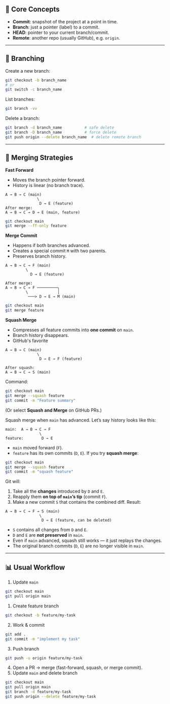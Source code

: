## 🔑 Core Concepts

- **Commit**: snapshot of the project at a point in time.
- **Branch**: just a pointer (label) to a commit.
- **HEAD**: pointer to your current branch/commit.
- **Remote**: another repo (usually GitHub), e.g. `origin`.

---
## 🌱 Branching

Create a new branch:
```bash
git checkout -b branch_name
# or
git switch -c branch_name
```

List branches:
```bash
git branch -vv
```

Delete a branch:
```bash
git branch -d branch_name          # safe delete
git branch -D branch_name          # force delete
git push origin --delete branch_name  # delete remote branch
```

---

## 🔄 Merging Strategies

**Fast Forward**
- Moves the branch pointer forward.
- History is linear (no branch trace).
```
A → B → C (main)
              \
               D → E (feature)
After merge:
A → B → C → D → E (main, feature)
```

```bash
git checkout main
git merge --ff-only feature
```

**Merge Commit**
- Happens if both branches advanced.
- Creates a special commit `M` with two parents.
- Preserves branch history.

```
A → B → C → F (main)
         \     
	       D → E (feature)

After merge:
A → B → C → F ─────────╮
         \             │
          ───> D → E → M (main)
```

```bash
git checkout main
git merge feature
```

**Squash Merge**
- Compresses all feature commits into **one commit** on `main`.
- Branch history disappears.
- GitHub's favorite

```
A → B → C (main)
              \
               D → E → F (feature)

After squash:
A → B → C → S (main)
```

Command:
```bash
git checkout main
git merge --squash feature
git commit -m "Feature summary"
```

(Or select **Squash and Merge** on GitHub PRs.)

Squash merge when `main` has advanced. Let’s say history looks like this:
```
main:  A → B → C → F
               \
feature:        D → E
```
- `main` moved forward (`F`).
- `feature` has its own commits (`D`, `E`).
If you try **squash merge**:
```bash
git checkout main
git merge --squash feature
git commit -m "squash feature"
```
Git will:
1. Take all the **changes** introduced by `D` and `E`.
2. Reapply them **on top of `main`’s tip** (commit `F`).
3. Make a new commit `S` that contains the combined diff.
Result:
```
A → B → C → F → S (main)
               \
                D → E (feature, can be deleted)
```
- `S` contains all changes from `D` and `E`.
- `D` and `E` are **not preserved** in `main`.
- Even if `main` advanced, squash still works — it just replays the changes.
- The original branch commits (`D`, `E`) are no longer visible in `main`.

---

## 📊 Usual Workflow

1. Update `main`
```bash
git checkout main
git pull origin main
```
1. Create feature branch
```bash
git checkout -b feature/my-task
```
2. Work & commit
```bash
git add .
git commit -m "implement my task"
```
3. Push branch
```bash
git push -u origin feature/my-task
```
4. Open a PR → merge (fast-forward, squash, or merge commit).
5. Update `main` and delete branch
```bash
git checkout main
git pull origin main
git branch -d feature/my-task
git push origin --delete feature/my-task
```
